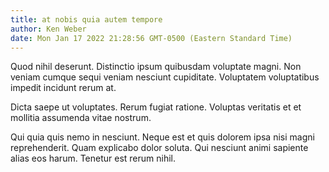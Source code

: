 ```yaml
---
title: at nobis quia autem tempore
author: Ken Weber
date: Mon Jan 17 2022 21:28:56 GMT-0500 (Eastern Standard Time)
---
```

Quod nihil deserunt. Distinctio ipsum quibusdam voluptate magni. Non veniam cumque sequi veniam nesciunt cupiditate. Voluptatem voluptatibus impedit incidunt rerum at.

 Dicta saepe ut voluptates. Rerum fugiat ratione. Voluptas veritatis et et mollitia assumenda vitae nostrum.

 Qui quia quis nemo in nesciunt. Neque est et quis dolorem ipsa nisi magni reprehenderit. Quam explicabo dolor soluta. Qui nesciunt animi sapiente alias eos harum. Tenetur est rerum nihil.